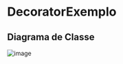 # DecoratorExemplo #

## Diagrama de Classe ##

![image](https://github.com/user-attachments/assets/d407675b-de1c-4b45-bfed-3d7393fec384)
